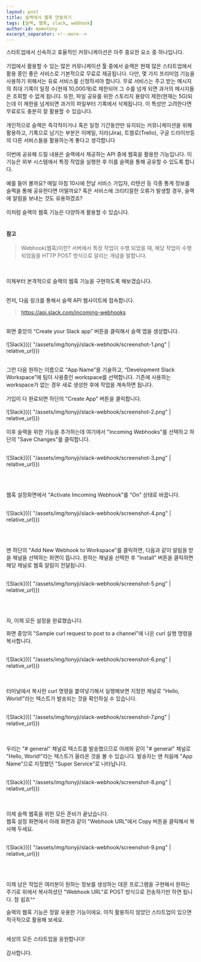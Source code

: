 ```yaml
---
layout: post
title: 슬랙에서 웹훅 연동하기
tags: [슬랙, 웹훅, slack, webhook]
author-id: momotony
excerpt_separator: <!--more-->
---
```


스타트업에서 신속하고 효율적인 커뮤니케이션은 아주 중요한 요소 중 하나입니다. <br><br>
기업에서 활용할 수 있는 많은 커뮤니케이션 툴 중에서 슬랙은 현재 많은 스타트업에서 활용 중인 좋은 서비스로 기본적으로 무료로 제공됩니다. 다만, 몇 가지 프리미엄 기능을 사용하기 위해서는 유료 서비스를 신청하셔야 합니다. 무료 서비스는 주고 받는 메시지의 최대 기록이 일정 수(현재 10,000개)로 제한되어 그 수를 넘게 되면 과거의 메시지들은 조회할 수 없게 됩니다. 또한, 파일 공유를 위한 스토리지 용량이 제한(현재는 5G)되는데 이 제한을 넘게되면 과거의 파일부터 기록에서 삭제됩니다. 이 특성만 고려한다면 무료로도 충분히 잘 활용할 수 있습니다.<br><br>
개인적으로 슬랙은 즉각적이거나 혹은 일정 기간동안만 유지되는 커뮤니케이션을 위해 활용하고, 기록으로 남기는 부분은 이메일, 지라(Jira), 트렐로(Trello), 구글 드라이브등의 다른 서비스들을 활용하는게 좋다고 생각합니다<br><br>
이번에 공유해 드릴 내용은 슬랙에서 제공하는 API 중에 웹훅을 활용한 기능입니다. 이 기능은 외부 시스템에서 특정 작업을 실행한 후 이를 슬랙을 통해 공유할 수 있도록 합니다.<br><br><!--more-->
예를 들어 볼까요? 매일 아침 10시에 전날 서비스 가입자, 리텐션 등 각종 통계 정보를 슬랙을 통해 공유한다면 어떨까요? 혹은 서비스에 크리티컬한 오류가 발생할 경우, 슬랙에 알림을 보내는 것도 유용하겠죠?<br><br>
이처럼 슬랙의 웹훅 기능은 다양하게 활용할 수 있습니다.
<br><br>

#### 참고
> Webhook(웹훅)이란? 서버에서 특정 작업이 수행 되었을 때, 해당 작업이 수행되었음을 HTTP POST 방식으로 알리는 개념을 말합니다. 

<br><br>
이제부터 본격적으로 슬랙의 웹훅 기능을 구현하도록 해보겠습니다.
<br><br> 

먼저, 다음 링크를 통해서 슬랙 API 웹사이트에 접속합니다.<br>
> <a href="https://api.slack.com/incoming-webhooks" target="_blank">https://api.slack.com/incoming-webhooks</a>

<br>
화면 중앙의 “Create your Slack app” 버튼을 클릭해서 슬랙 앱을 생성합니다. 
<br><br>
![Slack]({{ "/assets/img/tonyji/slack-webhook/screenshot-1.png" | relative_url}})
<br><br>
 
그런 다음 원하는 이름으로 “App Name”을 기술하고, “Development Slack Workspace”에 팀이 사용중인 workspace를 선택합니다. 기존에 사용하는 workspace가 없는 경우 새로 생성한 후에 작업을 계속하면 됩니다. <br><br>
기입이 다 완료되면 하단의 "Create App" 버튼을 클릭합니다.<br>
<br>
![Slack]({{ "/assets/img/tonyji/slack-webhook/screenshot-2.png" | relative_url}})
<br><br>
이후 슬랙을 위한 기능을 추가하는데 여기에서 "Incoming Webhooks"를 선택하고 하단의 "Save Changes"를 클릭합니다.
<br><br>

![Slack]({{ "/assets/img/tonyji/slack-webhook/screenshot-3.png" | relative_url}})

<br><br>

웹훅 설정화면에서 “Activate Imcoming Webhook”를 “On” 상태로 바꿉니다. 
<br><br>

![Slack]({{ "/assets/img/tonyji/slack-webhook/screenshot-4.png" | relative_url}})

<br><br>

맨 하단의 "Add New Webhook to Workspace"를 클릭하면, 다음과 같이 알림을 받을 채널을 선택하는 화면이 뜹니다. 원하는 채널을 선택한 후 "Install" 버튼을 클릭하면 해당 채널로 웹훅 알림이 전달됩니다.
<br><br>

![Slack]({{ "/assets/img/tonyji/slack-webhook/screenshot-5.png" | relative_url}})

<br><br>

자, 이제 모든 설정을 완료했습니다. <br>

화면 중앙의 "Sample curl request to post to a channel"에 나온 curl 실행 명령을 복사합니다. 
<br><br>

![Slack]({{ "/assets/img/tonyji/slack-webhook/screenshot-6.png" | relative_url}})

<br><br>
 터미널에서 복사한 curl 명령을 붙여넣기해서 실행해보면 지정한 채널로 "Hello, World!"라는 텍스트가 발송되는 것을 확인하실 수 있습니다.
<br><br>

![Slack]({{ "/assets/img/tonyji/slack-webhook/screenshot-7.png" | relative_url}})

<br><br>
우리는 "# general" 채널로 텍스트를 발송했으므로 아래와 같이 "# general" 채널로 "Hello, World!"라는 텍스트가 올라온 것을 볼 수 있습니다. 발송자는 맨 처음에 "App Name"으로 지정했던 "Super Service"로 나타납니다.
<br><br>

![Slack]({{ "/assets/img/tonyji/slack-webhook/screenshot-8.png" | relative_url}})

<br><br>
이제 슬랙 웹훅을 위한 모든 준비가 끝났습니다. <br>
웹훅 설정 화면에서 아래 화면과 같이 "Webhook URL"에서 Copy 버튼을 클릭해서 복사해 두세요.
<br><br>

![Slack]({{ "/assets/img/tonyji/slack-webhook/screenshot-9.png" | relative_url}})

<br><br>

이제 남은 작업은 여러분이 원하는 정보를 생성하는 데몬 프로그램을 구현해서 원하는 주기로 위에서 복사하셨던 "Webhook URL"로 POST 방식으로 전송하기만 하면 됩니다. 참 쉽죠^^<br>

슬랙의 웹훅 기능은 정말 유용한 기능이에요. 아직 활용하지 않았던 스타트업이 있으면 적극적으로 활용해 보세요.
<br><br>

세상의 모든 스타트업을 응원합니다!<br><br>
감사합니다.<br><br>

